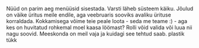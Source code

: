 Nüüd on parim aeg menüüsid sisestada. Varsti läheb süsteem käiku.
Jõulud on väike üritus meile endile, aga veebruaris sooviks avaliku ürituse korraldada. Kokkamisega võime teie peale loota - seda me teame :) - aga kes on huvitatud rohkemal moel kaasa löömast? Rolli võid valida või luua nii nagu soovid. Meeskonda on meil vaja ja kuidagi see tehtud saab.
plastik tükk
